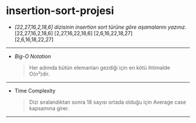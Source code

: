 # insertion-sort-projesi

- _[22,27,16,2,18,6] dizisinin insertion sort türüne göre aşamalarını yazınız._
   [22,27,16,2,18,6] 
   [2,27,16,22,18,6] 
   [2,6,16,22,18,27]  
   [2,6,16,18,22,27]

---

- _Big-O Notation_
  > Her adımda bütün elemanları gezdiği için en kötü ihtimalde O(n²)dir.

---

- Time Complexity
  > Dizi sıralandıktan sonra 18 sayısı ortada olduğu için Average case kapsamına girer.

---
